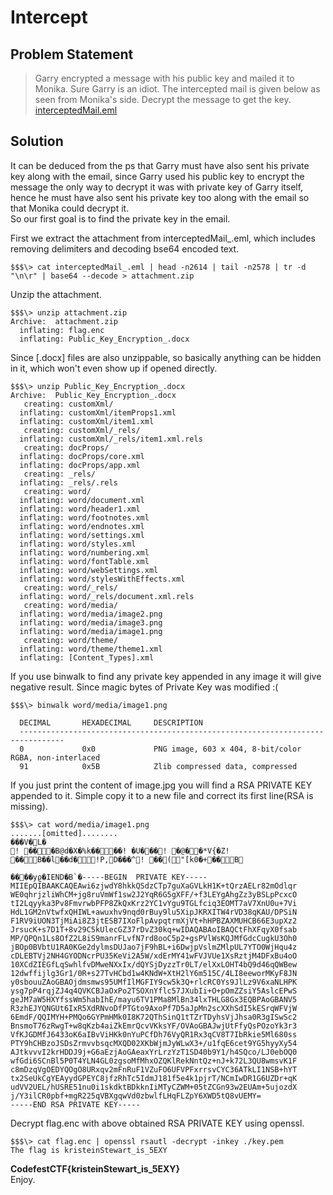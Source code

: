 # Intercept


## Problem Statement
>Garry encrypted a message with his public key and mailed it to Monika. Sure Garry is an idiot. The intercepted mail is given below as seen from Monika's side. Decrypt the message to get the key.
[interceptedMail.eml](https://raw.githubusercontent.com/ketankr9/CodefestCTF18/master/writeups/static/interceptedMail_.eml)

## Solution
It can be deduced from the ps that Garry must have also sent his private key along with the email, since Garry used his public key to encrypt the message the only way to decrypt it was with private key of Garry itself, hence he must have also sent his private key too along with the email so that Monika could decrypt it.  
So our first goal is to find the private key in the email.  

First we extract the attachment from interceptedMail_.eml, which includes removing delimiters and decoding bse64 encoded text.
```
$$$\> cat interceptedMail_.eml | head -n2614 | tail -n2578 | tr -d "\n\r" | base64 --decode > attachment.zip
```
Unzip the attachment.  
```
$$$\> unzip attachment.zip
Archive:  attachment.zip
  inflating: flag.enc                
  inflating: Public_Key_Encryption_.docx
```
Since [.docx] files are also unzippable, so basically anything can be hidden in it, which won't even show up if opened directly.
```
$$$\> unzip Public_Key_Encryption_.docx
Archive:  Public_Key_Encryption_.docx
   creating: customXml/
  inflating: customXml/itemProps1.xml  
  inflating: customXml/item1.xml     
   creating: customXml/_rels/
  inflating: customXml/_rels/item1.xml.rels  
   creating: docProps/
  inflating: docProps/core.xml       
  inflating: docProps/app.xml        
   creating: _rels/
  inflating: _rels/.rels             
   creating: word/
  inflating: word/document.xml       
  inflating: word/header1.xml        
  inflating: word/footnotes.xml      
  inflating: word/endnotes.xml       
  inflating: word/settings.xml       
  inflating: word/styles.xml         
  inflating: word/numbering.xml      
  inflating: word/fontTable.xml      
  inflating: word/webSettings.xml    
  inflating: word/stylesWithEffects.xml  
   creating: word/_rels/
  inflating: word/_rels/document.xml.rels  
   creating: word/media/
  inflating: word/media/image2.png   
  inflating: word/media/image3.png   
  inflating: word/media/image1.png   
   creating: word/theme/
  inflating: word/theme/theme1.xml   
  inflating: [Content_Types].xml
```
If you use binwalk to find any private key appended in any image it will give negative result. Since magic bytes of Private Key was modified :(
```
$$$\> binwalk word/media/image1.png

  DECIMAL       HEXADECIMAL     DESCRIPTION
  --------------------------------------------------------------------------------
  0             0x0             PNG image, 603 x 404, 8-bit/color RGBA, non-interlaced
  91            0x5B            Zlib compressed data, compressed
```
If you just print the content of image.jpg you will find a RSA PRIVATE KEY appended to it. Simple copy it to a new file and correct its first line(RSA is missing).
```
$$$\> cat word/media/image1.png
.......[omitted]........
���V�L�
! ���B@d�X�%k����! �U���! �@��*V{�Z! ��B��l��d�!P,D���^! ��("[k0�+��B
                                                                                                      ����yϱ�IEND�B`�-----BEGIN  PRIVATE KEY-----
MIIEpQIBAAKCAQEAwi6zjwdY8hkkQSdzCTp7guXaGVLkH1K+tQrzAELr82mOdlqr
WE0qhrjzliWhCM+jg8ruVmWf1sw2J2YqR6G5gXFF/+f3LEYgAhgZz3yBSLpPcxcO
tI2Lqyyka3Pv8FmvrwbPFP8ZkQxKrz2YC1vYgu9TGLfciq3EOMT7aV7XnU0u+7Vi
HdL1GM2nVtwfxQHIWL+awuxhv9nqd0rBuy9lu5XipJKRXITW4rVD38qKAU/DPSiN
F1RV9iUON3TjMiAi8Z3jtESB7IXoFlpAvpqtrmXjVt+hHPBZAXMUHCB66E3upXz2
JrsucK+s7D1T+8v29C5kUlecGZ37rDvZ30kq+wIDAQABAoIBAQCtFhXFqyX0fsab
MP/QPQn1Ls8OfZ2L8iS9manrFLvfN7rd8ooC5p2+gsPVlWsKQJMfGdcCugkU3Oh0
jBOp0BVbtU1RA0KGe2dylmsDUJao7jF9hBL+i6DwjpVslmZMlpUL7YTO0WjHqu4z
cDLEBTVj2NH4GYODNcrPU35KeVi2A5W/xdErMY41wFVJVUe1XsRztjM4DFxBu4oO
10XCdZIEGfLqSwhlfvDMweNXxIx/dQYSjDyzzTr0LT/elXxLOHT4bQ9d46qQWBew
12dwffijlg3Gr1/0R+s27TvHCbd1w4KNdW+XtH2lY6m515C/4LI8eeworMKyF8JN
y0sbouuZAoGBAOjdmsmws95UMfIlMGFIY9cw5k3Q+rlcRC0Ys9JlLz9V6xaNLHPK
ysg7pP4rqjZJ4q4QVKCBJaOxPo2TSOXnYflc57JXubIi+O+pOmZZsiY5AslcEPwS
geJM7aW5HXYfssWm5habIhE/mayu6TV1PMa8MlBn34lxTHLG8Gx3EQBPAoGBANV5
R3zhEJYQNGUt6IxR5XdRNvoDfPTGto9AxoPf7D5aJpMn2scXXhSdI5kESrqWFVjW
6EmdF/QQIMYH+PMQo6GYPmHMk0I8K72QThSinQ1tTZrTDyhsVjJhsa0R3gISwSc2
BnsmoT76zRwgT+w8qKzb4aiZkEmrQcvVKksYF/OVAoGBAJwjUtFfyQsPOzoYk3r3
VfKJGDMfJ6433oK6aIBvViHKk0nYuPCfDh76VyQR1Rx3qCV8T7IbRkie5Ml680ss
PTY9hCHBzoJSDsZrmvvbsqcMXQD02XKbWjmJyWLwX3+/u1fqE6cet9YG5hyyXy54
AJtkvvvI2krHDDJ9j+G6aEzjAoGAeaxYrLrzYzT1SD40b9Y1/h4SQco/LJ0ebOQ0
wfGdi6SCnBl5P0T4YLN4GL0zgsoMfMhxOZQKlRekNntQz+nJ+k72L3QU8wmsvK1F
c8mDzqVgOEDYQOgO8URxqv2mFnRuF1VZuFO6UFVPFxrrsvCYC36ATkLI1NSB+hYT
tx2SeUkCgYEAyydGPEYC8jfzRhTc5IdmJ181f5e4k1pjrT/NCmIwDR1G6UZDr+qK
udVV2UEL/hUSRE51nu0i1skdktBDkknIiMTyCZWM+05tZCGn93w2EUAm+5ujozdX
j/Y3ilCR0pbf+mgR225qVBXgqwVd0zbwlfLHqFLZpY6XWD5tQ8vUEMY=
-----END RSA PRIVATE KEY-----
```
Decrypt flag.enc with above obtained RSA PRIVATE KEY using openssl.
```
$$$\> cat flag.enc | openssl rsautl -decrypt -inkey ./key.pem
The flag is kristeinStewart_is_5EXY
```
**CodefestCTF{kristeinStewart_is_5EXY}**  
Enjoy.
